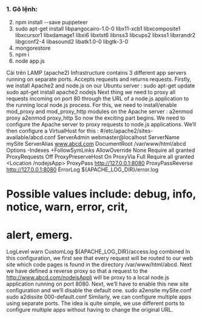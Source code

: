 ### 1. Gõ lệnh:

2. npm install --save puppeteer
3. sudo apt-get install libpangocairo-1.0-0 libx11-xcb1 libxcomposite1 libxcursor1 libxdamage1 libxi6 libxtst6 libnss3 libcups2 libxss1 libxrandr2 libgconf2-4 libasound2 libatk1.0-0 libgtk-3-0
4. mongorestore
5. npm i
6. node app.js

Cài trên LAMP (apache2)
Infrastructure contains 3 different app servers running on separate ports.
Accepts requests and returns requests.
Firstly, we install Apache2 and node.js on our Ubuntu server :
sudo apt-get update
sudo apt-get install apache2 nodejs
Next thing we need to proxy all requests incoming on port 80 through the URL of a node.js application to the running local node.js process. For this, we need to install/enable mod_proxy and mod_proxy_http modules on the Apache server :
a2enmod proxy
a2enmod proxy_http
So now the exciting part begins. We need to configure the Apache server to proxy requests to node.js applications. We’ll then configure a VirtualHost for this :
#/etc/apache2/sites-available/abcd.conf
<VirtualHost _:80>
ServerAdmin webmaster@localhost
ServerName mySite
ServerAlias www.abcd.com
DocumentRoot /var/www/html/abcd
<Directory />
Options -Indexes +FollowSymLinks
AllowOverride None
Require all granted
</Directory>
ProxyRequests Off
ProxyPreserveHost On
ProxyVia Full
<Proxy _>
Require all granted
</Proxy>
<Location /nodejsApp>
ProxyPass http://127.0.0.1:8080
ProxyPassReverse http://127.0.0.1:8080
</Location>
ErrorLog \${APACHE_LOG_DIR}/error.log

# Possible values include: debug, info, notice, warn, error, crit,

# alert, emerg.

LogLevel warn
CustomLog \${APACHE_LOG_DIR}/access.log combined
</VirtualHost>
In this configuration, we first see that every request will be routed to our web site which code pages is found in the directory /var/www/html/abcd. Next we have defined a reverse proxy so that a request to the http://www.abcd.com/nodejsAppli will be proxy to a local node.js application running on port 8080. Next, we’ll have to enable this new site configuration and we’ll disable the default one.
sudo a2ensite mySite.conf
sudo a2dissite 000-default.conf
Similarly, we can configure multiple apps using separate ports. The idea is quite simple, we use different ports to configure multiple apps without having to change the original URL.
